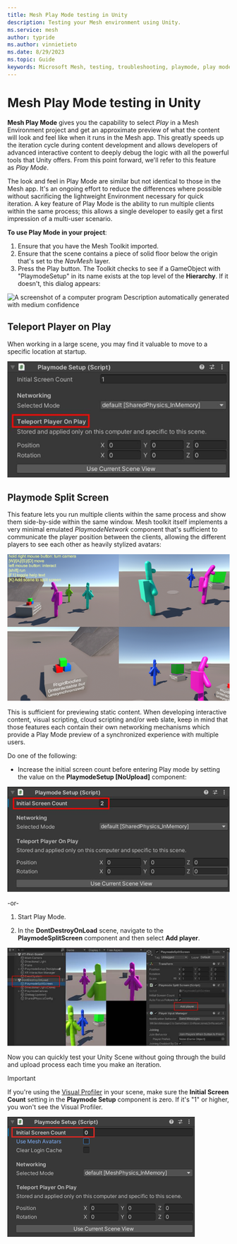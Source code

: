 ```yaml
---
title: Mesh Play Mode testing in Unity
description: Testing your Mesh environment using Unity.
ms.service: mesh
author: typride
ms.author: vinnietieto
ms.date: 8/29/2023
ms.topic: Guide
keywords: Microsoft Mesh, testing, troubleshooting, playmode, play mode
---
```


# Mesh Play Mode testing in Unity

**Mesh Play Mode** gives you the capability to
select *Play* in a Mesh Environment project and get an
approximate preview of what the content will look and feel like when it
runs in the Mesh app. This greatly speeds up the iteration cycle during
content development and allows developers of advanced interactive
content to deeply debug the logic with all the powerful tools that Unity
offers. From this point forward, we'll refer to this feature
as *Play Mode*.

The look and feel in Play Mode are similar but not identical to those in
the Mesh app. It's an ongoing effort to reduce the differences where
possible without sacrificing the lightweight Environment necessary for
quick iteration. A key feature of Play Mode is the ability to run
multiple clients within the same process; this allows a single developer
to easily get a first impression of a multi-user scenario.

**To use Play Mode in your project**:

1.  Ensure that you have the Mesh Toolkit imported.
1.  Ensure that the scene contains a piece of solid floor below the origin that's set to the *NavMesh* layer.
1.  Press the Play button. The Toolkit checks to see if a GameObject with "PlaymodeSetup" in its name exists at the top level of the **Hierarchy**. If it doesn't, this dialog appears:

![A screenshot of a computer program Description automatically generated with medium confidence](../../media/debug-and-optimize/003-playmode-missing-setup-dialog.png)

## Teleport Player on Play

When working in a large scene, you may find it valuable to move to a
specific location at startup.

![A screenshot of a computer program Description automatically generated with medium confidence](../../media/debug-and-optimize/image042.jpg)

## Playmode Split Screen

This feature lets you run multiple clients within the same process and
show them side-by-side within the same window. Mesh toolkit itself implements a very minimal
emulated *PlaymodeNetwork* component that's sufficient to communicate
the player position between the clients, allowing the different players
to see each other as heavily stylized avatars:

![A screenshot of a video game Description automatically generated with medium confidence](../../media/debug-and-optimize/image043.png)

This is sufficient for previewing static content. When developing
interactive content, visual scripting, cloud scripting and/or web slate,
keep in mind that those features each contain their own networking mechanisms
which provide a Play Mode preview of a synchronized experience with
multiple users.

Do one of the following:

-   Increase the initial screen count before entering Play mode by
    setting the value on the **PlaymodeSetup \[NoUpload\]** component:

![Graphical user interface, text, application Description automatically generated](../../media/debug-and-optimize/image044.jpg)

-or-

1.  Start Play Mode.

2.  In the **DontDestroyOnLoad** scene, navigate to the
    **PlaymodeSplitScreen** component and then select **Add player**.

![___](../../media/debug-and-optimize/image045.jpg)

Now you can quickly test your Unity Scene without going through the
build and upload process each time you make an iteration.

 > [!IMPORTANT]
 > If you're using the [Visual Profiler](../debug-and-optimize-performance/performance-guidelines.md#visual-profiler) in your scene, make sure the **Initial Screen Count** setting in the **Playmode Setup** component is zero. If it's "1" or higher, you won't see the Visual Profiler.

 ![A screen shot of a number Description automatically generated](../../media/debug-and-optimize/001-playmode-count-one.png)